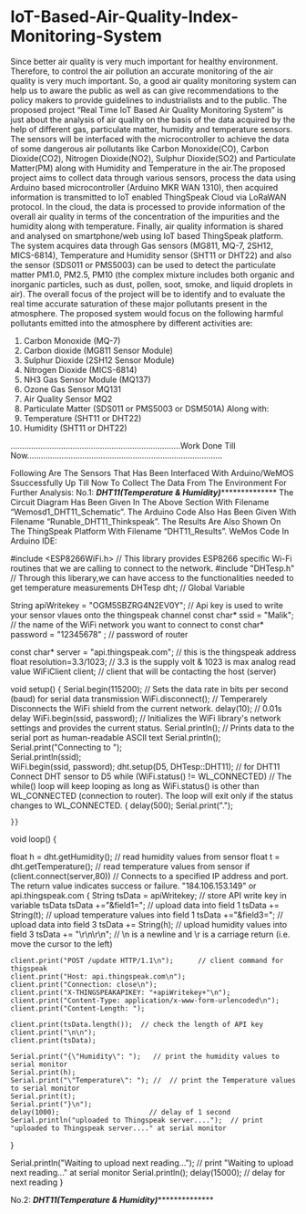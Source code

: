 # IoT-Based-Air-Quality-Index-Monitoring-System
Since better air quality is very much important for healthy environment. Therefore, to control the air pollution an accurate monitoring of the air quality is very much important. So, a good air quality monitoring system can help us to aware the public as well as can give recommendations to the policy makers to provide guidelines to industrialists and to the public. The proposed project “Real Time IoT Based Air Quality Monitoring System” is just about the analysis of air quality on the basis of the data acquired by the help of different gas, particulate matter, humidity and temperature sensors. The sensors will be interfaced with the microcontroller to achieve the data of some dangerous air pollutants like Carbon Monoxide(CO), Carbon Dioxide(CO2), Nitrogen Dioxide(NO2), Sulphur Dioxide(SO2) and Particulate Matter(PM) along with Humidity and Temperature in the air.The proposed project aims to collect data through various sensors, process the data using Arduino based microcontroller (Arduino MKR WAN 1310), then acquired information is transmitted to IoT enabled ThingSpeak Cloud via LoRaWAN protocol. In the cloud, the data is processed to provide information of the overall air quality in terms of the concentration of the impurities and the humidity along with temperature. Finally, air quality information is shared and analysed on smartphone/web using IoT based ThingSpeak platform. The system acquires data through Gas sensors (MG811, MQ-7, 2SH12, MICS-6814), Temperature and Humidity sensor (SHT11 or DHT22) and also the sensor (SDS011 or PMS5003) can be used to detect the particulate matter PM1.0, PM2.5, PM10 (the complex mixture includes both organic and inorganic particles, such as dust, pollen, soot, smoke, and liquid droplets in air). The overall focus of the project will be to identify and to evaluate the real time accurate saturation of these major pollutants present in the atmosphere.
The proposed system would focus on the following harmful pollutants emitted into the atmosphere by different activities are:
1. Carbon Monoxide (MQ-7)
2. Carbon dioxide (MG811 Sensor Module)
3. Sulphur Dioxide (2SH12 Sensor Module)
4. Nitrogen Dioxide (MICS-6814)
5. NH3 Gas Sensor Module (MQ137)
6. Ozone Gas Sensor MQ131
7. Air Quality Sensor MQ2
8. Particulate Matter (SDS011 or PMS5003 or DSM501A)
Along with:
9. Temperature (SHT11 or DHT22)
10. Humidity (SHT11 or DHT22)

..........................................................................Work Done Till Now.....................................................................................

Following Are The  Sensors That Has Been Interfaced With Arduino/WeMOS Ssuccessfully Up Till Now To Collect The Data From The Environment For Further Analysis:
No.1:
*******************************************************************DHT11(Temperature & Humidity)*********************************************************************************
The Circuit Diagram Has Been Given In The Above Section With Filename “Wemosd1_DHT11_Schematic”. The Arduino Code Also Has Been Given With Filename “Runable_DHT11_Thinkspeak”. The Results Are Also Shown On The ThingSpeak Platform With Filename “DHT11_Results”.
WeMos Code In Arduino IDE:

#include <ESP8266WiFi.h>         // This library provides ESP8266 specific Wi-Fi routines that we are calling to connect to the network.
#include "DHTesp.h"              // Through this liberary,we can have access to the functionalities needed to get temperature measurements
DHTesp dht;                      // Global Variable


String apiWritekey = "OGM5SBZRG4N2EV0Y";   // Api key is used to write your sensor vlaues onto the thingspeak channel
const char* ssid = "Malik";           // the name of the WiFi network you want to connect to
const char* password = "12345678" ;       // password of router

const char* server = "api.thingspeak.com";  // this is the thingspeak address  
float resolution=3.3/1023;                  // 3.3 is the supply volt  & 1023 is max analog read value 
WiFiClient client;                          // client that will be contacting the host (server)

void setup() {
  Serial.begin(115200);                   // Sets the data rate in bits per second (baud) for serial data transmission
  WiFi.disconnect();                      // Temperarely Disconnects the WiFi shield from the current network.
  delay(10);                              // 0.01s delay
  WiFi.begin(ssid, password);             // Initializes the WiFi library's network settings and provides the current status.
  Serial.println();                       // Prints data to the serial port as human-readable ASCII text
  Serial.println();
  Serial.print("Connecting to ");       
  Serial.println(ssid);           
  WiFi.begin(ssid, password);
  dht.setup(D5, DHTesp::DHT11);           // for DHT11 Connect DHT sensor to D5
    while (WiFi.status() != WL_CONNECTED) // The while() loop will keep looping as long as WiFi.status() is other than WL_CONNECTED (connection to router). The loop will exit only if the status changes to WL_CONNECTED.
    {
    delay(500);
    Serial.print(".");
  
    }}

void loop() {
    
  float h = dht.getHumidity();           // read humidity values from sensor
  float t = dht.getTemperature();        // read temperature values from sensor
  if (client.connect(server,80))         // Connects to a specified IP address and port. The return value indicates success or failure. "184.106.153.149" or api.thingspeak.com
  {
    String tsData = apiWritekey;         // store API write key in variable tsData
    tsData +="&field1=";                 // upload data into field 1 
    tsData += String(t);                 // upload temperature values into field 1
    tsData +="&field3=";                 // upload data into field 3 
    tsData += String(h);                 // upload humidity values into field 3
    tsData += "\r\n\r\n";                // \n is a newline and \r is a carriage return (i.e. move the cursor to the left)

    

    client.print("POST /update HTTP/1.1\n");      // client command for thigspeak
    client.print("Host: api.thingspeak.com\n");
    client.print("Connection: close\n");
    client.print("X-THINGSPEAKAPIKEY: "+apiWritekey+"\n");
    client.print("Content-Type: application/x-www-form-urlencoded\n");
    client.print("Content-Length: ");
    
    client.print(tsData.length());  // check the length of API key
    client.print("\n\n");
    client.print(tsData);
    
    Serial.print("{\"Humidity\": ");   // print the humidity values to serial monitor
    Serial.print(h);
    Serial.print("\"Temperature\": "); //  // print the Temperature values to serial monitor
    Serial.print(t);
    Serial.print("}\n");
    delay(1000);                      // delay of 1 second
    Serial.println("uploaded to Thingspeak server....");  // print "uploaded to Thingspeak server...." at serial monitor
  }
  
 

  Serial.println("Waiting to upload next reading...");   // print "Waiting to upload next reading..." at serial monitor
  Serial.println();
  delay(15000);                                         // delay for next reading
}

No.2:
*******************************************************************DHT11(Temperature & Humidity)*********************************************************************************

 

